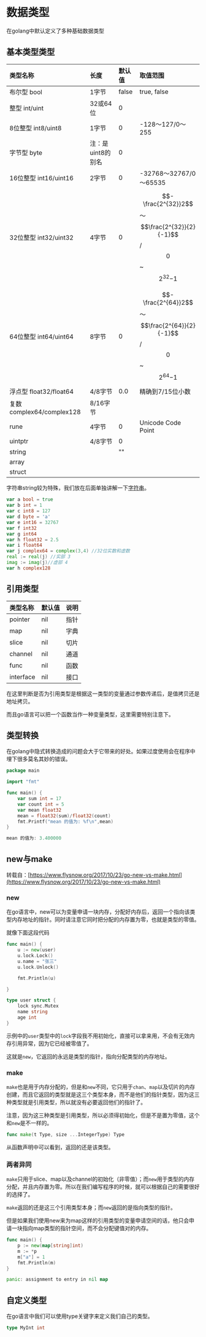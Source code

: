 # 数据类型

在golang中默认定义了多种基础数据类型

## 基本类型类型

| 类型名称 | 长度 | 默认值 | 取值范围 |
| :--- | :--- | :--- | :--- |
| 布尔型 bool | 1字节 | false | true, false |
| 整型 int/uint | 32或64位 | 0 |  |
| 8位整型 int8/uint8 | 1字节 | 0 | -128～127/0～255 |
| 字节型 byte | 注：是uint8的别名 | 0 |  |
| 16位整型 int16/uint16 | 2字节 | 0 | -32768～32767/0～65535 |
| 32位整型 int32/uint32 | 4字节 | 0 | $$-\frac{2^{32}}2$$～$$\frac{2^{32}}{2}{-1}$$/$$0$$~$${2^{32}}{-1}$$ |
| 64位整型 int64/uint64 | 8字节 | 0 | $$-\frac{2^{64}}2$$～$$\frac{2^{64}}{2}{-1}$$/$$0$$~$${2^{64}}{-1}$$ |
| 浮点型 float32/float64 | 4/8字节 | 0.0 | 精确到7/15位小数 |
| 复数 complex64/complex128 | 8/16字节 |  |  |
| rune | 4字节 | 0 | Unicode Code Point |
| uintptr | 4/8字节 | 0 |  |
| string |  | "" |  |
| array |  |  |  |
| struct |  |  |  |

字符串string较为特殊，我们放在后面单独讲解一下[字符串](zi-fu-chuan/)。

```go
var a bool = true
var b int = 1
var c int8 = 127
var d byte = 'a'
var e int16 = 32767
var f int32
var g int64
var h float32 = 2.5
var i float64
var j complex64 = complex(3,4) //32位实数和虚数
real := real(j) //实部 3
imag := imag(j)//虚部 4
var h complex128
```

## 引用类型

| 类型名称 | 默认值 | 说明 |
| :--- | :--- | :--- |
| pointer | nil | 指针 |
| map | nil | 字典 |
| slice | nil | 切片 |
| channel | nil | 通道 |
| func | nil | 函数 |
| interface | nil | 接口 |

在这里判断是否为引用类型是根据这一类型的变量通过参数传递后，是值拷贝还是地址拷贝。

而且go语言可以把一个函数当作一种变量类型，这里需要特别注意下。

## 类型转换

在golang中隐式转换造成的问题会大于它带来的好处。如果过度使用会在程序中埋下很多莫名其妙的错误。

```go
package main

import "fmt"

func main() { 
    var sum int = 17 
    var count int = 5 
    var mean float32
    mean = float32(sum)/float32(count) 
    fmt.Printf("mean 的值为: %f\n",mean) 
}
```

```go
mean 的值为: 3.400000
```

## new与make

转载自：[https://www.flysnow.org/2017/10/23/go-new-vs-make.html](https://www.flysnow.org/2017/10/23/go-new-vs-make.html)

### new

在go语言中，new可以为变量申请一块内存，分配好内存后，返回一个指向该类型内存地址的指针。同时请注意它同时把分配的内存置为零，也就是类型的零值。

就像下面这段代码

```go
func main() {
	u := new(user)
	u.lock.Lock()
	u.name = "张三"
	u.lock.Unlock()

	fmt.Println(u)

}

type user struct {
	lock sync.Mutex
	name string
	age int
}
```

示例中的`user`类型中的`lock`字段我不用初始化，直接可以拿来用，不会有无效内存引用异常，因为它已经被零值了。

这就是`new`，它返回的永远是类型的指针，指向分配类型的内存地址。

### make

`make`也是用于内存分配的，但是和`new`不同，它只用于`chan`、`map`以及切片的内存创建，而且它返回的类型就是这三个类型本身，而不是他们的指针类型，因为这三种类型就是引用类型，所以就没有必要返回他们的指针了。

注意，因为这三种类型是引用类型，所以必须得初始化，但是不是置为零值，这个和`new`是不一样的。

```go
func make(t Type, size ...IntegerType) Type
```

从函数声明中可以看到，返回的还是该类型。

### 两者异同

`make`只用于slice、map以及channel的初始化（非零值）；而`new`用于类型的内存分配，并且内存置为零。所以在我们编写程序的时候，就可以根据自己的需要很好的选择了。

`make`返回的还是这三个引用类型本身；而`new`返回的是指向类型的指针。

但是如果我们使用new来为map这样的引用类型的变量申请空间的话，他只会申请一块指向map类型的指针空间，而不会分配键值对的内存。

```go
func main() {
	p := new(map[string]int)
	m := *p
	m["a"] = 1
	fmt.Println(m)
}
```

```go
panic: assignment to entry in nil map
```

## 自定义类型

在go语言中我们可以使用type关键字来定义我们自己的类型。

```go
type MyInt int
```

